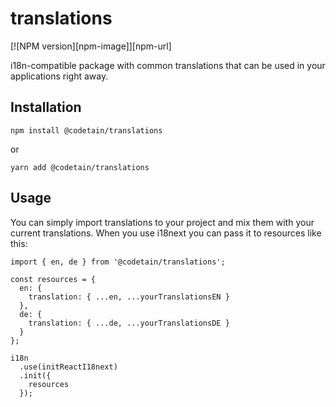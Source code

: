 # translations

[![NPM version][npm-image]][npm-url]

i18n-compatible package with common translations that can be used in your applications right away.

## Installation

```
npm install @codetain/translations
```

or

```
yarn add @codetain/translations
```

## Usage
You can simply import translations to your project and mix them with your current translations. When you use i18next you can pass it to resources like this:

```
import { en, de } from '@codetain/translations';

const resources = {
  en: {
    translation: { ...en, ...yourTranslationsEN }
  },
  de: {
    translation: { ...de, ...yourTranslationsDE }
  }
};

i18n
  .use(initReactI18next)
  .init({
    resources
  });
```
